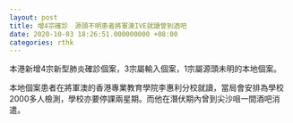 ```yaml
---
layout: post
title: 增4宗確診　源頭不明患者將軍澳IVE就讀曾到酒吧
date: 2020-10-03 18:26:51.000000000 +08:00
categories: rthk
---
```


本港新增4宗新型肺炎確診個案，3宗屬輸入個案，1宗屬源頭未明的本地個案。

本地個案患者在將軍澳的香港專業教育學院李惠利分校就讀，當局會安排為學校2000多人檢測，學校亦要停課兩星期。而他在潛伏期內曾到尖沙咀一間酒吧消遣。
